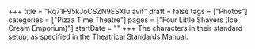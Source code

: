 +++
title = "Rq71F95kJoCSZN9ESXIu.avif"
draft = false
tags = ["Photos"]
categories = ["Pizza Time Theatre"]
pages = ["Four Little Shavers (Ice Cream Emporium)"]
startDate = ""
+++
The characters in their standard setup, as specified in the Theatrical Standards Manual.
